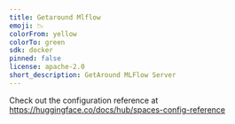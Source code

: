 ```yaml
---
title: Getaround Mlflow
emoji: 📉
colorFrom: yellow
colorTo: green
sdk: docker
pinned: false
license: apache-2.0
short_description: GetAround MLFlow Server
---
```


Check out the configuration reference at https://huggingface.co/docs/hub/spaces-config-reference
